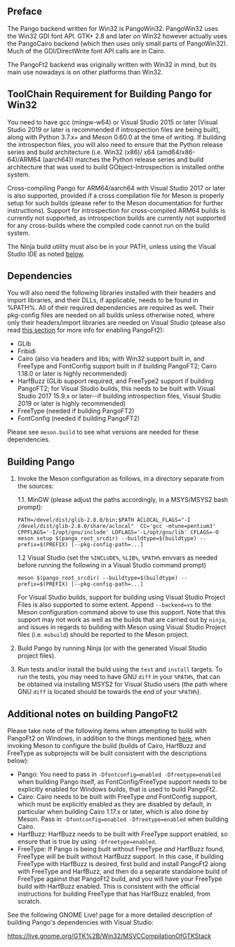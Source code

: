 ## Preface

The Pango backend written for Win32 is PangoWin32. PangoWin32 uses
the Win32 GDI font API. GTK+ 2.8 and later on Win32 however actually
uses the PangoCairo backend (which then uses only small parts of
PangoWin32). Much of the GDI/DirectWrite font API calls are in Cairo.

The PangoFt2 backend was originally written with Win32 in mind, but
its main use nowadays is on other platforms than Win32.

## ToolChain Requirement for Building Pango for Win32

You need to have gcc (mingw-w64) or Visual Studio 2015 or later (Visual
Studio 2019 or later is recommended if introspection files are being built),
along with Python 3.7.x+ and Meson 0.60.0 at the time of writing. If building
the introspection files, you will also need to ensure that the Python
release series and build architecture (i.e. Win32 (x86)/ x64 (amd64/x86-64)/ARM64
(aarch64)) matches the Python release series and build architecture that was used
to build GObject-Introspection is installed onthe system.

Cross-compiling Pango for ARM64/aarch64 with Visual Studio 2017 or later is
also supported, provided if a cross compilation file for Meson is properly
setup for such builds (please refer to the Meson documentation for further
instructions). Support for introspection for cross-compiled ARM64 builds is
currently not supported, as introspection builds are currently not supported
for any cross-builds where the compiled code cannot run on the build system.

The Ninja build utility must also be in your PATH, unless using the
Visual Studio IDE as noted [below](#building-pango).

## Dependencies

You will also need the following libraries installed with their headers
and import libraries, and their DLLs, if applicable, needs to be found in
%PATH%.  All of their required dependencies are required as well.  Their
pkg-config files are needed on all builds unless otherwise noted, where
only their headers/import libraries are needed on Visual Studio (please also read
[this section](#additional-notes-on-building-pangoft2) for more info for enabling
PangoFt2):

* GLib
* Fribidi
* Cairo (also via headers and libs; with Win32 support built in, and FreeType and
FontConfig support built in if building PangoFT2; Cairo 1.18.0 or later is highly
recommended)
* HarfBuzz (GLib support required, and FreeType2 support if building PangoFT2;
for Visual Studio builds, this needs to be built with Visual Studio 2017 15.9.x or
later--if building introspection files, Visual Studio 2019 or later is highly
recommended)
* FreeType (needed if building PangoFT2)
* FontConfig (needed if building PangoFT2)

Please see `meson.build` to see what versions are needed for these dependencies.

## Building Pango

1. Invoke the Meson configuration as follows, in a directory separate from the
sources:

    1.1. MinGW (please adjust the paths accordingly, in a MSYS/MSYS2 bash prompt):
    ```
    PATH=/devel/dist/glib-2.8.0/bin:$PATH ACLOCAL_FLAGS="-I /devel/dist/glib-2.8.0/share/aclocal"  CC='gcc -mtune=pentium3' CPPFLAGS='-I/opt/gnu/include' LDFLAGS='-L/opt/gnu/lib' CFLAGS=-O meson setup $(pango_root_srcdir) --buildtype=$(buildtype) --prefix=$(PREFIX) [--pkg-config-path=...]
    ```
 
    1.2 Visual Studio (set the `%INCLUDE%`, `%LIB%`, `%PATH%` envvars as needed
    before running the following in a Visual Studio command prompt)

    ```
    meson $(pango_root_srcdir) --buildtype=$(buildtype) --prefix=$(PREFIX) [--pkg-config-path=...]
    ```

    For Visual Studio builds, support for building using Visual Studio Project
    Files is also supported to some extent.  Append `--backend=vs` to the Meson
    configuration command above to use this support.  Note that this support
    may not work as well as the builds that are carried out by `ninja`, and
    issues in regards to building with Meson using Visual Studio Project files
	(i.e. `msbuild`) should be reported to the Meson project.

2. Build Pango by running Ninja (or with the generated Visual Studio project
files).
	
3. Run tests and/or install the build using the `test` and `install` targets. To
run the tests, you may need to have GNU `diff` in your `%PATH%`, that can be
obtained via installing MSYS2 for Visual Studio users (the path where GNU `diff`
is located should be towards the end of your `%PATH%`).

## Additional notes on building PangoFt2
Please take note of the following items when attempting to build with PangoFt2 on
Windows, in addition to the things mentioned [here](#dependencies), when invoking
Meson to configure the build (builds of Cairo, HarfBuzz and FreeType as subprojects
will be built consistent with the descriptions below):
* Pango: You need to pass in `-Dfontconfig=enabled -Dfreetype=enabled` when
building Pango itself, as FontConfig/FreeType support needs to be explicitly
enabled for Windows builds, that is used to build PangoFt2.
* Cairo: Cairo needs to be built with FreeType *and* FontConfig support, which
must be explicitly enabled as they are disabled by default, in particular when
building Cairo 1.17.x or later, which is also done by Meson. Pass in
`-Dfontconfig=enabled -Dfreetype=enabled` when building Cairo.
* HarfBuzz: HarfBuzz needs to be built with FreeType support enabled, so ensure
that is true by using `-Dfreetype=enabled`.
* FreeType: If Pango is being built without FreeType *and* HarfBuzz
found, FreeType will be built without HarfBuzz support. In this case, if building
FreeType with HarfBuzz is desired, first build and install PangoFt2 along with
FreeType and HarfBuzz, and then do a separate standalone build of FreeType against
that PangoFt2 build, and you will have your FreeType build with HarfBuzz enabled.
This is consistent with the official instructions for building FreeType that has
HarfBuzz enabled, from scratch.

See the following GNOME Live! page for a more detailed description of building
Pango's dependencies with Visual Studio:

https://live.gnome.org/GTK%2B/Win32/MSVCCompilationOfGTKStack
